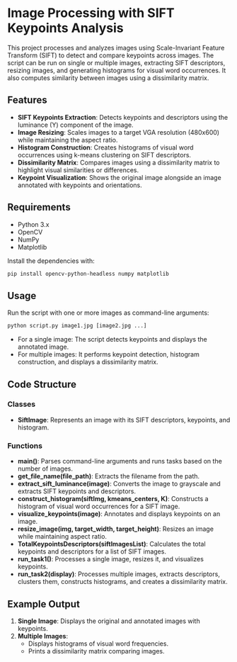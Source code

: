 # Image Processing with SIFT Keypoints Analysis

This project processes and analyzes images using Scale-Invariant Feature Transform (SIFT) to detect and compare keypoints across images. The script can be run on single or multiple images, extracting SIFT descriptors, resizing images, and generating histograms for visual word occurrences. It also computes similarity between images using a dissimilarity matrix.

## Features

- **SIFT Keypoints Extraction**: Detects keypoints and descriptors using the luminance (Y) component of the image.
- **Image Resizing**: Scales images to a target VGA resolution (480x600) while maintaining the aspect ratio.
- **Histogram Construction**: Creates histograms of visual word occurrences using k-means clustering on SIFT descriptors.
- **Dissimilarity Matrix**: Compares images using a dissimilarity matrix to highlight visual similarities or differences.
- **Keypoint Visualization**: Shows the original image alongside an image annotated with keypoints and orientations.

## Requirements

- Python 3.x
- OpenCV
- NumPy
- Matplotlib

Install the dependencies with:

```bash
pip install opencv-python-headless numpy matplotlib
```

## Usage

Run the script with one or more images as command-line arguments:

```bash
python script.py image1.jpg [image2.jpg ...]
```

- For a single image: The script detects keypoints and displays the annotated image.
- For multiple images: It performs keypoint detection, histogram construction, and displays a dissimilarity matrix.

## Code Structure

### Classes

- **SiftImage**: Represents an image with its SIFT descriptors, keypoints, and histogram.

### Functions

- **main()**: Parses command-line arguments and runs tasks based on the number of images.
- **get_file_name(file_path)**: Extracts the filename from the path.
- **extract_sift_luminance(image)**: Converts the image to grayscale and extracts SIFT keypoints and descriptors.
- **construct_histogram(siftImg, kmeans_centers, K)**: Constructs a histogram of visual word occurrences for a SIFT image.
- **visualize_keypoints(image)**: Annotates and displays keypoints on an image.
- **resize_image(img, target_width, target_height)**: Resizes an image while maintaining aspect ratio.
- **TotalKeypointsDescriptors(siftImagesList)**: Calculates the total keypoints and descriptors for a list of SIFT images.
- **run_task1()**: Processes a single image, resizes it, and visualizes keypoints.
- **run_task2(display)**: Processes multiple images, extracts descriptors, clusters them, constructs histograms, and creates a dissimilarity matrix.

## Example Output

1. **Single Image**: Displays the original and annotated images with keypoints.
2. **Multiple Images**:
   - Displays histograms of visual word frequencies.
   - Prints a dissimilarity matrix comparing images.

